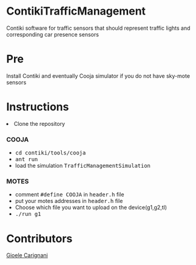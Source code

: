 # ContikiTrafficManagement
Contiki software for traffic sensors that should represent traffic lights and corresponding car presence sensors

# Pre
Install Contiki and eventually Cooja simulator if you do not have sky-mote sensors

# Instructions
<li>Clone the repository</li>
<h3> COOJA </h3>
<ul>
  <li><kbd>cd contiki/tools/cooja</kbd></li>
  <li> <kbd>ant run</kbd> </li>
  <li>load the simulation <kbd>TrafficManagementSimulation</kbd></li>
</ul>
<h3> MOTES </h3>
<ul>
  <li> comment <kbd>#define COOJA</kbd> in <kbd>header.h</kbd> file</li>
  <li> put your motes addresses in <kbd>header.h</kbd> file</li>
  <li>Choose which file you want to upload on the device(g1,g2,tl)</li>
  <li> <kbd>./run g1</kbd> </li>
</ul>

# Contributors
[Gioele Carignani](https://github.com/gioelec/)
